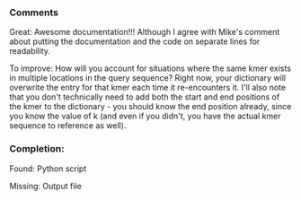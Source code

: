 ### Comments

Great: Awesome documentation!!! Although I agree with Mike's comment about putting the documentation and the code on separate lines for readability.

To improve: How will you account for situations where the same kmer exists in multiple locations in the query sequence? Right now, your dictionary will overwrite the entry for that kmer each time it re-encounters it. I'll also note that you don't technically need to add both the start and end positions of the kmer to the dictionary - you should know the end position already, since you know the value of k (and even if you didn't, you have the actual kmer sequence to reference as well).

### Completion:

Found:
Python script

Missing:
Output file
